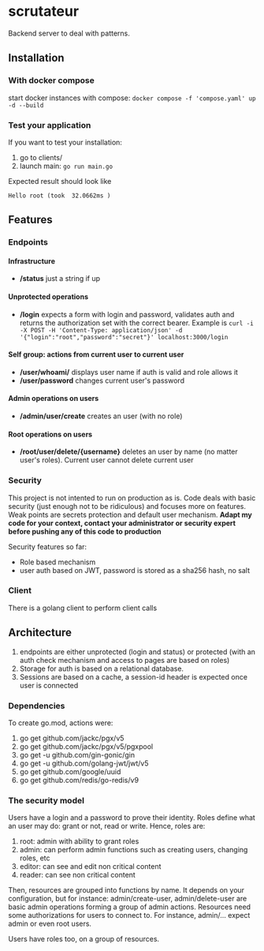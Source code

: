 # scrutateur
Backend server to deal with patterns. 

## Installation 

### With docker compose 
start docker instances with compose: `docker compose -f 'compose.yaml' up -d --build`

### Test your application

If you want to test your installation: 
1. go to clients/
2. launch main: `go run main.go`

Expected result should look like 

```
Hello root (took  32.0662ms )
```

## Features

### Endpoints

#### Infrastructure 
* **/status** just a string if up

#### Unprotected operations 
* **/login** expects a form with login and password, validates auth and returns the authorization set with the correct bearer. Example is `curl -i -X POST -H 'Content-Type: application/json' -d '{"login":"root","password":"secret"}' localhost:3000/login`

#### Self group: actions from current user to current user 
* **/user/whoami/** displays user name if auth is valid and role allows it
* **/user/password** changes current user's password

#### Admin operations on users

* **/admin/user/create** creates an user (with no role)

#### Root operations on users

* **/root/user/delete/{username}** deletes an user by name (no matter user's roles). Current user cannot delete current user

### Security

This project is not intented to run on production as is. 
Code deals with basic security (just enough not to be ridiculous) and focuses more on features. 
Weak points are secrets protection and default user mechanism. 
**Adapt my code for your context, contact your administrator or security expert before pushing any of this code to production**

Security features so far:
* Role based mechanism
* user auth based on JWT, password is stored as a sha256 hash, no salt

### Client

There is a golang client to perform client calls 

## Architecture

1. endpoints are either unprotected (login and status) or protected (with an auth check mechanism and access to pages are based on roles)
2. Storage for auth is based on a relational database. 
3. Sessions are based on a cache, a session-id header is expected once user is connected

### Dependencies

To create go.mod, actions were: 
1. go get github.com/jackc/pgx/v5
2. go get github.com/jackc/pgx/v5/pgxpool
3. go get -u github.com/gin-gonic/gin
4. go get -u github.com/golang-jwt/jwt/v5
5. go get github.com/google/uuid
6. go get github.com/redis/go-redis/v9   

### The security model 

Users have a login and a password to prove their identity. 
Roles define what an user may do: grant or not, read or write. 
Hence, roles are: 
1. root: admin with ability to grant roles
2. admin: can perform admin functions such as creating users, changing roles, etc
3. editor: can see and edit non critical content 
4. reader: can see non critical content


Then, resources are grouped into functions by name. 
It depends on your configuration, but for instance: admin/create-user, admin/delete-user are basic admin operations forming a group of admin actions. 
Resources need some authorizations for users to connect to. 
For instance, admin/... expect admin or even root users. 


Users have roles too, on a group of resources. 
